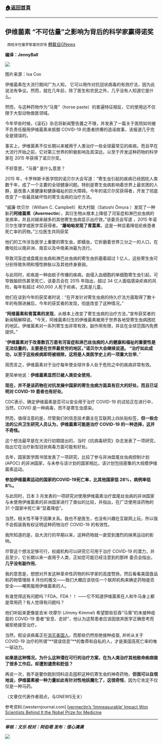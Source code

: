 ###  [:house:返回首頁](https://github.com/ourhimalayas/txt)
---


## 伊维菌素 “不可估量”之影响为背后的科学家赢得诺奖
` 西班牙巴塞罗那喜悦农场` [轉載自GNews](https://gnews.org/zh-hans/1600096/)

**编译：JennyBall**

![](https://assets.gnews.org/wp-content/uploads/2021/10/tempsnip22.png)

图片来源：Isa Cox

伊维菌素在大流行期间广为人知， 它可以用作对抗冠状病毒的有效疗法，因为此说法有争议。然而，就在几年前，除了医生和农民之外，几乎没有人知道它是什么。

然而，与这种药物作为“马膏”（horse paste）的普遍特征相反，它的使用远不仅限于大型动物兽医领域。

今年早些时候，《滚石》杂志将新闻警告置之不理，并发表了一篇关于医院如何被不负责任服用伊维菌素来抵御 COVID-19 的患者挤爆的造谣故事，该报道几乎完全是错误的。

事实上，伊维菌素不仅长期以来被用于人类治疗一些全球最常见的疾病，而且早在大流行开始之前，它对第三世界的积极影响及其深远，以至于开发这种药物的科学家在 2015 年获得了诺贝尔奖。

不好意思，“马膏” 是什么意思？

2015 年，卡罗林斯卡医学院的诺贝尔大会写道：“寄生虫引起的疾病已经困扰人类数千年，成了一个主要的全球健康问题。特别是寄生虫病影响着世界上最贫困的人群，是改善人类健康和健康福祉的巨大障碍。今年的诺贝尔奖获得者，开发了彻底改变了一些最具破坏性的寄生虫病的治疗方法。

“威廉·坎贝尔（William C. Campbell）和大村聪（Satoshi Ōmura ）发现了一种新药**阿维菌素（Avermectin**），其衍生物从根本上降低了河盲症和淋巴丝虫病的发病率，并且对越来越多的其他寄生虫病显示出疗效，”该委员会写道 ，2015 年诺贝尔生理学或医学奖获得者。“**屠呦呦发现了青蒿素**，这是一种显着降低疟疾患者死亡率的药物。”三位医生共同获奖

他们的工作涉及医学上重要的寄生虫，即蠕虫，它折磨着世界三分之一的人口，在撒哈拉以南非洲、南亚以及中南美洲最为流行。

导致河盲症或盘尾丝虫病和淋巴丝虫病的寄生虫折磨着超过 1 亿人，这些寄生虫可分别导致失明和慢性肿胀以及其他终身衰弱。

与此同时，疟疾是一种由蚊子传播的疾病，由侵入血细胞的单细胞寄生虫引起，可导致脑损伤甚至死亡。该委员会在 2015 年指出，超过 34 亿人面临感染疟疾的风险，每年有超过 450,000 人死于疟疾，尤其是儿童。

他们在谈到今年的获奖者时说：“在开发针对寄生虫病的持久疗法方面取得了数十年的有限进展后，今年的获奖者的发现，彻底改变了这种情况。”

“**阿维菌素和青蒿素的发现**，从根本上改变了寄生虫病的治疗方法，”宣布获奖者的新闻稿解释说。“今天，阿维菌素衍生的伊维菌素被用于世界各地受寄生虫病困扰的地区。伊维菌素对一系列寄生虫非常有效，副作用有限，并且在全球范围内免费提供。”

“**伊维菌素对于改善数百万患有河盲症和淋巴丝虫病的人的健康和福祉的重要性是无法估量的，主要是在世界最贫穷的地区，”诺贝尔大会继续说道。 “治疗如此成功，以至于这些疾病即将被根除，这将是人类医学史上的一项重大壮举**。”

简而言之，伊维菌素对于治疗每年使全球许多人处于危险之中的疾病非常有效。

更简单地说：**伊维菌素显然已被人类安全使用**。

**现在，并不是该药物在对抗发展中国家的寄生虫病方面具有巨大的好处，而且已证明对 COVID-19 患者也有好处**。

CDC表示，确定伊维菌素是否可以安全用于治疗 COVID-19 的试验正在进行中，当然，COVID 是一种病毒，而不是寄生虫感染。

然而，值得注意的是，尽管我们的信息技术霸主在互联网上四处贴标签，**但一些合法的公共卫生研究人员认为，伊维菌素可能是治疗 COVID-19 的一种选择，这并不奇怪。**

这个想法最早是在大流行初期提出的，当时《抗病毒研究》杂志发表了一项研究，指出它在治疗新型冠状病毒方面可能有好处。

去年，国家医学图书馆发表了一项研究，比较了参与非洲盘尾丝虫病控制计划 (APOC) 的非洲国家，与未参与该计划的国家相比，该计划包括密集的大规模伊维菌素运动。

**参加伊维菌素运动的国家的COVID-19死亡率，比其他国家低 28%，病例率低 8%。**

与此同时，日本 3 月发表的一项研究对使用伊维菌素治疗盘尾丝虫病的非洲国家与未使用伊维菌素的非洲国家进行了类似的比较，并指出，在广泛使用该药物的 31 个国家中死亡率“显着降低”。

当然，相关性不等于因果关系。我也不是医生，也没有兴趣在互联网上玩，所以我不会假装我有权证明这种药物治疗 COVID-19 的有效性。

我所知道的是，自大流行的早期以来，这种药物就一直受到激烈的抹黑运动的影响。

尽管这个想法足够可行，权威机构可以研究它可用于治疗 COVID-19 的潜力，并且至少，它长期以来一直用于人类，正如您可能已经注意到的那样 委员会指出，**几乎没有副作用**。

我的意思是，想想对开发这种革命性药物的科学家的高度赞扬，然后看看美国食品和药物管理局 8 月份的推文——我们大概应该信任一个联邦机构来确定药物是否安全——嘲笑服用伊维菌素的人。

有谁觉得这有问题吗？FDA，FDA！！ ——它不知道伊维菌素在人和牛马身上都是常用药？有人觉得有问题吗？

他们听起来更像是吉米·坎摩尔 (Jimmy Kimmel) 希望那些狂吞“马膏”的未接种疫苗的 COVID-19 患者“安息、走好”，他认为这帮患者应该因放弃医学正确思考而被拒绝接受治疗。

当然，假设该病毒正在[消灭美国人](https://www.westernjournal.com/twj-covid-tracker-latest-covid-numbers-media-may-not-want-see/?ff_source=Email&amp;ff_medium=newsletter-CT&amp;ff_campaign=dailypm&amp;ff_content=conservative-tribune)，而那些仍然拒绝接种疫苗, 并听从关于 COVID-19 治疗的所谓“**错误信息”**的鲁莽和自私的人，才是美国高死亡率的唯一驱动力。

**如果是这种情况，为什么这种潜在可行的治疗方案，在为人类治疗其他致命疾病做了很多工作后，却遭到谴责和贬低？**

再说一次，我不是要你跑到饲料店去囤积这种抗寄生虫的神奇药物，**但我可以自信地说，伊维菌素被一种力量如此有针对性地妖魔化了，这很奇怪**，因为它肯定不仅仅是一种马药。

（文章仅代表作者观点，与GNEWS无关）

参考资料:[westernjournal.com] [Ivermectin’s ‘Immeasurable’ Impact Won Scientists Behind It the Nobel Prize for Medicine](https://www.westernjournal.com/ivermectins-immeasurable-impact-won-scientists-behind-nobel-prize-medicine/?utm_source=Email&amp;utm_medium=newsletter-CT&amp;utm_campaign=dailypm&amp;utm_content=conservative-tribune&amp;ats_es=dca67062709054f7bc6c6d0d828f4d01)

* * *

***审核：文乐
校对：阿伯塔
发布：信心满满***

![](https://assets.gnews.org/wp-content/uploads/2021/10/GNEWS_CH.-1-3.jpeg)
